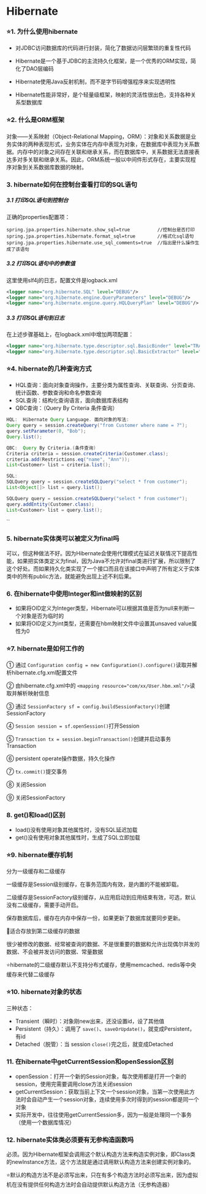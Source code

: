 # Hibernate

### ⭐1. 为什么使用hibernate

- 对JDBC访问数据库的代码进行封装，简化了数据访问层繁琐的重复性代码

- Hibernate是一个基于JDBC的主流持久化框架，是一个优秀的ORM实现，简化了DAO层编码
- Hibernate使用Java反射机制，而不是字节码增强程序来实现透明性
- Hibernate性能非常好，是个轻量级框架，映射的灵活性很出色，支持各种关系型数据库



### ⭐2. 什么是ORM框架

对象——关系映射（Object-Relational Mapping，ORM）：对象和关系数据是业务实体的两种表现形式，业务实体在内存中表现为对象，在数据库中表现为关系数据。内存中的对象之间存在关联和继承关系，而在数据库中，关系数据无法直接表达多对多关联和继承关系。因此，ORM系统一般以中间件形式存在，主要实现程序对象到关系数据库数据的映射。



### 3. hibernate如何在控制台查看打印的SQL语句

##### 3.1 打印SQL语句到控制台

正确的properties配置项：

```properties
spring.jpa.properties.hibernate.show_sql=true          //控制台是否打印
spring.jpa.properties.hibernate.format_sql=true        //格式化sql语句
spring.jpa.properties.hibernate.use_sql_comments=true  //指出是什么操作生成了该语句
```

##### 3.2 打印SQL语句中的参数值

这里使用slf4j的日志，配置文件是logback.xml

```xml
<logger name="org.hibernate.SQL" level="DEBUG"/>
<logger name="org.hibernate.engine.QueryParameters" level="DEBUG"/>
<logger name="org.hibernate.engine.query.HQLQueryPlan" level="DEBUG"/>
```

##### 3.3 打印SQL语句到日志

在上述步骤基础上，在logback.xml中增加两项配置：

```xml
<logger name="org.hibernate.type.descriptor.sql.BasicBinder" level="TRACE"/>
<logger name="org.hibernate.type.descriptor.sql.BasicExtractor" level="TRACE"/>
```



### ⭐4. hibernate的几种查询方式

- HQL查询：面向对象查询操作，主要分类为属性查询、关联查询、分页查询、统计函数、参数查询和命名参数查询
- SQL查询：结构化查询语言，面向数据库表结构
- QBC查询：（Query By Criteria 条件查询）

```java
HQL:  Hibernate Query Language. 面向对象的写法:
Query query = session.createQuery("from Customer where name = ?");
query.setParameter(0, "Bob");
Query.list();

QBC:  Query By Criteria.(条件查询)
Criteria criteria = session.createCriteria(Customer.class);
criteria.add(Restrictions.eq("name", "Ann"));
List<Customer> list = criteria.list();

SQL:
SQLQuery query = session.createSQLQuery("select * from customer");
List<Object[]> list = query.list();

SQLQuery query = session.createSQLQuery("select * from customer");
query.addEntity(Customer.class);
List<Customer> list = query.list();
```

``

### 5. hibernate实体类可以被定义为final吗

可以，但这种做法不好。因为Hibernate会使用代理模式在延迟关联情况下提高性能，如果把实体类定义为final，因为Java不允许对final类进行扩展，所以限制了这个好处。而如果持久化类实现了一个接口而且在该接口中声明了所有定义于实体类中的所有public方法，就能避免出现上述不利后果。



### 6. 在hibernate中使用Integer和int做映射的区别

- 如果将OID定义为Integer类型，Hibernate可以根据其值是否为null来判断一个对象是否为临时的
- 如果将OID定义为int类型，还需要在hbm映射文件中设置其unsaved value属性为0



### ⭐7. hibernate是如何工作的

① 通过 `Configuration config = new Configuration().configure()`读取并解析hibernate.cfg.xml配置文件

② 由hibernate.cfg.xml中的 `<mapping resource="com/xx/User.hbm.xml"/>`读取并解析映射信息

③ 通过 `SessionFactory sf = config.buildSessionFactory()`创建SessionFactory

④ `Session session = sf.openSession()`打开Session

⑤ `Transaction tx = session.beginTransaction()`创建并启动事务Transaction

⑥ persistent operate操作数据，持久化操作

⑦ `tx.commit()`提交事务

⑧ 关闭Session

⑨ 关闭SessionFactory



### 8. get()和load()区别

- load()没有使用对象其他属性时，没有SQL延迟加载
- get()没有使用对象其他属性时，生成了SQL立即加载



### ⭐9. hibernate缓存机制

分为一级缓存和二级缓存

一级缓存是Session级别缓存，在事务范围内有效，是内置的不能被卸载。

二级缓存是SessionFactory级别缓存，从应用启动到应用结束有效，可选，默认没有二级缓存，需要手动开启。

保存数据库后，缓存在内存中保存一份，如果更新了数据库就要同步更新。

🔺适合存放到第二级缓存的数据

很少被修改的数据、经常被查询的数据、不是很重要的数据和允许出现偶尔并发的数据、不会被并发访问的数据、常量数据

⭐hibernate的二级缓存默认不支持分布式缓存，使用memcached、redis等中央缓存来代替二级缓存



### ⭐10. hibernate对象的状态

三种状态：

- Transient（瞬时）：对象刚new出来，还没设置id，设了其他值
- Persistent（持久）：调用了  `save()`、`saveOrUpdate()`，就变成Persistent，有id
- Detached（脱管）：当 session `close()`完之后，就变成Detached



### 11. 在hibernate中getCurrentSession和openSession区别

- openSession：打开一个新的Session对象，每次使用都是打开一个新的session，使用完需要调用close方法关闭session
- getCurrentSession：获取当前上下文一个session对象，当第一次使用此方法时会自动产生一个session对象，连续使用多次时得到的session都是同一个对象
- 实际开发中，往往使用getCurrentSession多，因为一般是处理同一个事务（使用一个数据库情况）



### 12. hibernate实体类必须要有无参构造函数吗

必须。因为Hibernate框架会调用这个默认构造方法来构造实例对象，即Class类的newInstance方法，这个方法就是通过调用默认构造方法来创建实例对象的。

⭐默认的构造方法不是必须写出来，只在有多个构造方法时必须写出来，因为虚拟机在没有提供任何构造方法时会自动提供默认构造方法（无参构造器）